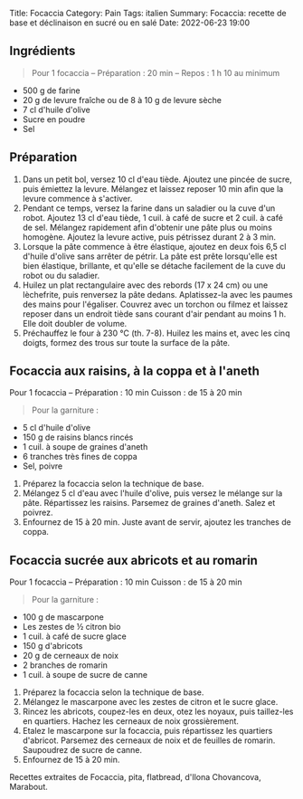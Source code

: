 Title: Focaccia
Category: Pain
Tags: italien
Summary: Focaccia: recette de base et déclinaison en sucré ou en salé
Date: 2022-06-23 19:00

## Ingrédients
> Pour 1 focaccia – Préparation : 20 min – Repos : 1 h 10 au minimum

- 500 g de farine
- 20 g de levure fraîche ou de 8 à 10 g de levure sèche
- 7 cl d'huile d'olive
- Sucre en poudre
- Sel

## Préparation

1. Dans un petit bol, versez 10 cl d'eau tiède. Ajoutez une pincée de sucre, puis émiettez la levure. Mélangez et laissez reposer 10 min afin que la levure commence à s'activer. 
2. Pendant ce temps, versez la farine dans un saladier ou la cuve d'un robot. Ajoutez 13 cl d'eau tiède, 1 cuil. à café de sucre et 2 cuil. à café de sel. Mélangez rapidement afin d'obtenir une pâte plus ou moins homogène. Ajoutez la levure active, puis pétrissez durant 2 à 3 min.
3. Lorsque la pâte commence à être élastique, ajoutez en deux fois 6,5 cl d'huile d'olive sans arrêter de pétrir. La pâte est prête lorsqu'elle est bien élastique, brillante, et qu'elle se détache facilement de la cuve du robot ou du saladier.
4. Huilez un plat rectangulaire avec des rebords (17 x 24 cm) ou une lèchefrite, puis renversez la pâte dedans. Aplatissez-la avec les paumes des mains pour l'égaliser. Couvrez avec un torchon ou filmez et laissez reposer dans un endroit tiède sans courant d'air pendant au moins 1 h. Elle doit doubler de volume.
5. Préchauffez le four à 230 °C (th. 7-8). Huilez les mains et, avec les cinq doigts, formez des trous sur toute la surface de la pâte.

## Focaccia aux raisins, à la coppa et à l'aneth

Pour 1 focaccia – Préparation : 10 min Cuisson : de 15 à 20 min

> Pour la garniture :

- 5 cl d'huile d'olive
- 150 g de raisins blancs rincés
- 1 cuil. à soupe de graines d'aneth
- 6 tranches très fines de coppa
- Sel, poivre

1. Préparez la focaccia selon la technique de base.
2. Mélangez 5 cl d'eau avec l'huile d'olive, puis versez le mélange sur la pâte. Répartissez les raisins. Parsemez de graines d'aneth. Salez et poivrez.
3. Enfournez de 15 à 20 min. Juste avant de servir, ajoutez les tranches de coppa.

## Focaccia sucrée aux abricots et au romarin

Pour 1 focaccia – Préparation : 10 min Cuisson : de 15 à 20 min

> Pour la garniture :

- 100 g de mascarpone
- Les zestes de ½ citron bio
- 1 cuil. à café de sucre glace
- 150 g d'abricots
- 20 g de cerneaux de noix
- 2 branches de romarin
- 1 cuil. à soupe de sucre de canne

1. Préparez la focaccia selon la technique de base.
2. Mélangez le mascarpone avec les zestes de citron et le sucre glace.
3. Rincez les abricots, coupez-les en deux, otez les noyaux, puis taillez-les en quartiers. Hachez les cerneaux de noix grossièrement.
4. Etalez le mascarpone sur la focaccia, puis répartissez les quartiers d'abricot. Parsemez des cerneaux de noix et de feuilles de romarin. Saupoudrez de sucre de canne.
5. Enfournez de 15 à 20 min.

Recettes extraites de Focaccia, pita, flatbread, d'Ilona Chovancova, Marabout.